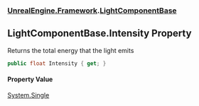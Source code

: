 ### [UnrealEngine.Framework](UnrealEngine_Framework.md 'UnrealEngine.Framework').[LightComponentBase](LightComponentBase.md 'UnrealEngine.Framework.LightComponentBase')
## LightComponentBase.Intensity Property
Returns the total energy that the light emits  
```csharp
public float Intensity { get; }
```
#### Property Value
[System.Single](https://docs.microsoft.com/en-us/dotnet/api/System.Single 'System.Single')
